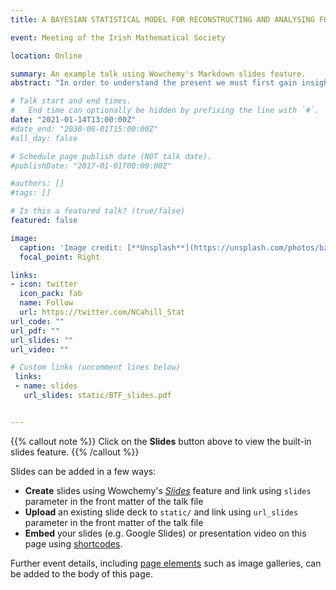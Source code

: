 ```yaml
---
title: A BAYESIAN STATISTICAL MODEL FOR RECONSTRUCTING AND ANALYSING FORMER SEA LEVELS

event: Meeting of the Irish Mathematical Society

location: Online

summary: An example talk using Wowchemy's Markdown slides feature.
abstract: "In order to understand the present we must first gain insight into the past. Therefore, to understand and have historical context for current rates of sea-level rise we need to be informed about past changes that have occurred. Sea-level reconstructions can provide this information by giving us insight into the magnitude and rates of past sea levels. We have produced sea-level reconstructions along the U.S Atlantic East coast using biological and geochemical sea-level indicators preserved in dated cores of salt-marsh sediment. I have developed statistical models that can help us to bridge the gap between the information held in these raw proxy data and a high-resolution sea-level reconstruction. Using a Bayesian framework for these models aids in the understanding and quantification of the uncertainty that is inherent in these data and the resulting records of former sea levels. I present A Bayesian transfer function modeling approach that is used to produce reconstructions of past sea level through the calibration of a biological proxy (e.g., foraminifera) into tidal elevation. The first step in the transfer function approach is building a model that captures the relationship between a biological proxy and tidal elevation in a modern environment. The second step uses this relationship to produce estimates of paleo-tidal elevation with uncertainty for each layer in a sediment core. Additional proxies (e.g., δ13 C) can be used to further constrain these estimates and potentially reduce uncertainty. Combining output from the Bayesian transfer function with a core chronology provides us with a reconstruction of relative sea level through time. With the aim of estimating rates of sea-level change, reconstructions are analyzed using an errors-in-variables integrated Gaussian process model. Ultimately, through the combination of these statistical models we can capture the continuous and dynamic evolution of rates of RSL change with a full consideration and propagation of available uncertainties. Results show that 20th century sea-level rise along the U.S. Atlantic coast is the highest it’s been in at least the last 15 centuries."

# Talk start and end times.
#   End time can optionally be hidden by prefixing the line with `#`.
date: "2021-01-14T13:00:00Z"
#date_end: "2030-06-01T15:00:00Z"
#all_day: false

# Schedule page publish date (NOT talk date).
#publishDate: "2017-01-01T00:00:00Z"

#authors: []
#tags: []

# Is this a featured talk? (true/false)
featured: false

image:
  caption: 'Image credit: [**Unsplash**](https://unsplash.com/photos/bzdhc5b3Bxs)'
  focal_point: Right

links:
- icon: twitter
  icon_pack: fab
  name: Follow
  url: https://twitter.com/NCahill_Stat
url_code: ""
url_pdf: ""
url_slides: ""
url_video: ""

# Custom links (uncomment lines below)
 links:
 - name: slides
   url_slides: static/BTF_slides.pdf


---
```


{{% callout note %}}
Click on the **Slides** button above to view the built-in slides feature.
{{% /callout %}}

Slides can be added in a few ways:

- **Create** slides using Wowchemy's [*Slides*](https://wowchemy.com/docs/managing-content/#create-slides) feature and link using `slides` parameter in the front matter of the talk file
- **Upload** an existing slide deck to `static/` and link using `url_slides` parameter in the front matter of the talk file
- **Embed** your slides (e.g. Google Slides) or presentation video on this page using [shortcodes](https://wowchemy.com/docs/writing-markdown-latex/).

Further event details, including [page elements](https://wowchemy.com/docs/writing-markdown-latex/) such as image galleries, can be added to the body of this page.

